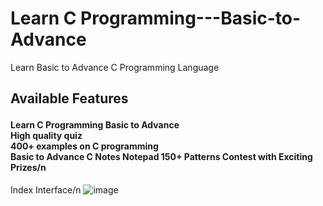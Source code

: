 # Learn C Programming---Basic-to-Advance
Learn Basic to Advance C Programming Language 

<H2> Available Features</>
<p><H4>Learn C Programming Basic to Advance<br>
High quality quiz<br>
400+ examples on C programming<br>
Basic to Advance C Notes
Notepad
150+ Patterns
Contest with Exciting Prizes/n</H4></p>


Index Interface/n
![image](https://user-images.githubusercontent.com/99958741/188896810-ad130f66-eed9-48ef-9f52-6299fee85706.png)

